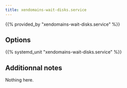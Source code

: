 ```yaml
---
title: xendomains-wait-disks.service
---
```


{{% provided_by "xendomains-wait-disks.service" %}}

## Options

{{% systemd_unit "xendomains-wait-disks.service" %}}

## Additionnal notes

Nothing here.